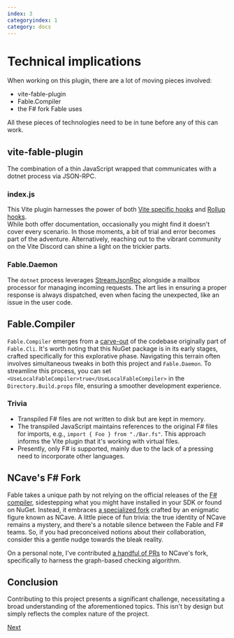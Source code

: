 ```yaml
---
index: 3
categoryindex: 1
category: docs
---
```


# Technical implications

When working on this plugin, there are a lot of moving pieces involved:

- vite-fable-plugin
- Fable.Compiler
- the F# fork Fable uses

All these pieces of technologies need to be in tune before any of this can work.

## vite-fable-plugin

The combination of a thin JavaScript wrapped that communicates with a dotnet process via JSON-RPC.

### index.js

This Vite plugin harnesses the power of both [Vite specific hooks](https://vitejs.dev/guide/api-plugin.html#rollup-plugin-compatibility) and [Rollup hooks](https://rollupjs.org/plugin-development/).  
While both offer documentation, occasionally you might find it doesn't cover every scenario.
In those moments, a bit of trial and error becomes part of the adventure.
Alternatively, reaching out to the vibrant community on the Vite Discord can shine a light on the trickier parts.

### Fable.Daemon

The `dotnet` process leverages [StreamJsonRpc](https://github.com/Microsoft/vs-streamjsonrpc) alongside a mailbox processor for managing incoming requests.
The art lies in ensuring a proper response is always dispatched, even when facing the unexpected, like an issue in the user code.

## Fable.Compiler

`Fable.Compiler` emerges from a [carve-out](https://github.com/fable-compiler/Fable/pull/3656) of the codebase originally part of `Fable.Cli`.
It's worth noting that this NuGet package is in its early stages, crafted specifically for this explorative phase.
Navigating this terrain often involves simultaneous tweaks in both this project and `Fable.Daemon`.
To streamline this process, you can set `<UseLocalFableCompiler>true</UseLocalFableCompiler>` in the `Directory.Build.props` file, ensuring a smoother development experience.

### Trivia

- Transpiled F# files are not written to disk but are kept in memory.
- The transpiled JavaScript maintains references to the original F# files for imports, e.g., `import { Foo } from "./Bar.fs"`. This approach informs the Vite plugin that it's working with virtual files.
- Presently, only F# is supported, mainly due to the lack of a pressing need to incorporate other languages.

## NCave's F# Fork

Fable takes a unique path by not relying on the official releases of the [F# compiler](https://fsharp.github.io/fsharp-compiler-docs/), sidestepping what you might have installed in your SDK or found on NuGet.
Instead, it embraces [a specialized fork](https://github.com/ncave/fsharp/pull/2) crafted by an enigmatic figure known as NCave.
A little piece of fun trivia: the true identity of NCave remains a mystery, and there's a notable silence between the Fable and F# teams.
So, if you had preconceived notions about their collaboration, consider this a gentle nudge towards the bleak reality.

On a personal note, I've contributed [a handful of PRs](https://github.com/ncave/fsharp/pulls?q=is%3Apr+is%3Aclosed+author%3Anojaf) to NCave's fork, specifically to harness the graph-based checking algorithm.

## Conclusion

Contributing to this project presents a significant challenge, necessitating a broad understanding of the aforementioned topics.
This isn't by design but simply reflects the complex nature of the project.

[Next]({{fsdocs-next-page-link}})
